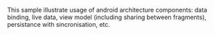 This sample illustrate usage of android architecture components: data binding, live data, view model (including sharing between fragments), persistance with sincronisation, etc. 
